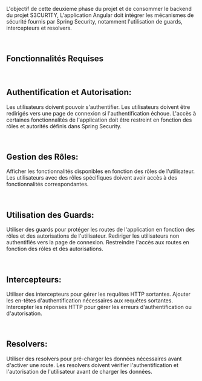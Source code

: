 L'objectif de cette deuxieme phase du projet et de consommer le backend du projet S3CUR1TY, L'application Angular doit intégrer les mécanismes de sécurité fournis par Spring Security, notamment l'utilisation de guards, intercepteurs et resolvers.

​

## Fonctionnalités Requises

​

## Authentification et Autorisation:

Les utilisateurs doivent pouvoir s'authentifier. Les utilisateurs doivent être redirigés vers une page de connexion si l'authentification échoue. L'accès à certaines fonctionnalités de l'application doit être restreint en fonction des rôles et autorités définis dans Spring Security.

​

## Gestion des Rôles:

Afficher les fonctionnalités disponibles en fonction des rôles de l'utilisateur. Les utilisateurs avec des rôles spécifiques doivent avoir accès à des fonctionnalités correspondantes.

​

## Utilisation des Guards:

Utiliser des guards pour protéger les routes de l'application en fonction des rôles et des autorisations de l'utilisateur. Rediriger les utilisateurs non authentifiés vers la page de connexion. Restreindre l'accès aux routes en fonction des rôles et des autorisations.

​

## Intercepteurs:

Utiliser des intercepteurs pour gérer les requêtes HTTP sortantes. Ajouter les en-têtes d'authentification nécessaires aux requêtes sortantes. Intercepter les réponses HTTP pour gérer les erreurs d'authentification ou d'autorisation.

​

## Resolvers:

Utiliser des resolvers pour pré-charger les données nécessaires avant d'activer une route. Les resolvers doivent vérifier l'authentification et l'autorisation de l'utilisateur avant de charger les données.
